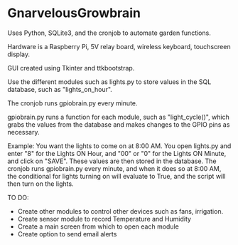 # GnarvelousGrowbrain


Uses Python, SQLite3, and the cronjob to automate garden functions.

Hardware is a Raspberry Pi, 5V relay board, wireless keyboard, touchscreen display.

GUI created using Tkinter and ttkbootstrap.


Use the different modules such as lights.py to store values in the SQL database, such as "lights_on_hour". 

The cronjob runs gpiobrain.py every minute.

gpiobrain.py runs a function for each module, such as "light_cycle()", which grabs the values from the database and makes changes to the GPIO pins as necessary.


Example:  You want the lights to come on at 8:00 AM.  You open lights.py and enter "8" for the Lights ON Hour, and "00" or "0" for the Lights ON Minute, and click on "SAVE".  These values are then stored in the database.  The cronjob runs gpiobrain.py every minute, and when it does so at 8:00 AM, the conditional for lights turning on will evaluate to True, and the script will then turn on the lights. 


TO DO:
* Create other modules to control other devices such as fans, irrigation.
* Create sensor module to record Temperature and Humidity
* Create a main screen from which to open each module
* Create option to send email alerts
